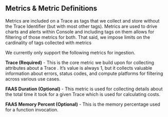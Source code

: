 <!--
title: Metrics
menuText: Metrics
description: Metric definitions
menuOrder: 4
-->

## Metrics & Metric Definitions
Metrics are included on a Trace as tags that we collect and 
store without the Trace Identifier (but with most other tags).  Metrics 
are used to drive charts and alerts within Console and including tags 
on them allows for filtering of those metrics for both. That said, we 
impose limits on the cardinality of tags collected with metrics 

We currently only support the following metrics for ingestion.

**Trace (Required)** - This is the core metric we build upon for 
collecting attributes about a Trace . It’s value is always 1, 
but it collects valuable information about errors, status codes, and 
compute platforms for filtering across various use cases.

**FAAS Duration (Optional)** - This metric is used for collecting 
details about the total time it took for a given Trace which is 
used for calculating costs. 

**FAAS Memory Percent (Optional)**  - This is the memory percentage 
used for a function invocation.
